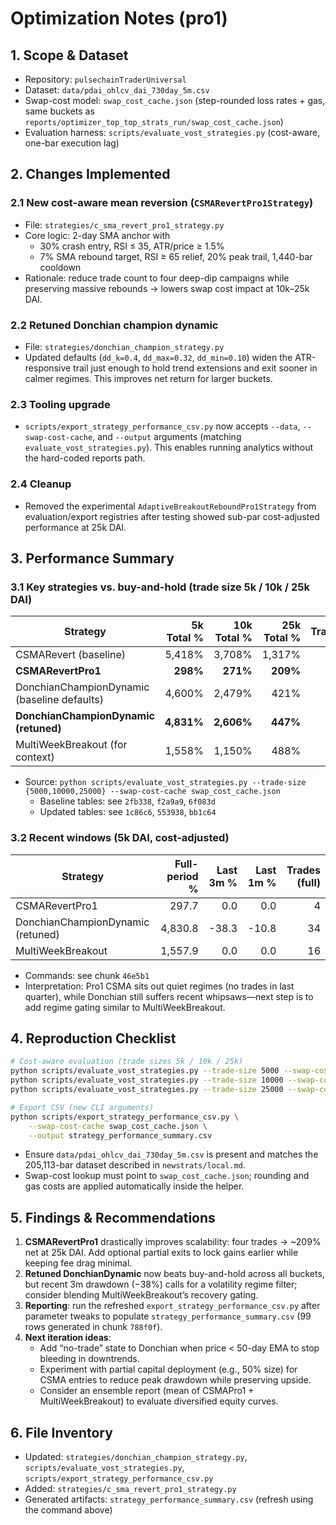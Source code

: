 # Optimization Notes (pro1)

## 1. Scope & Dataset
- Repository: `pulsechainTraderUniversal`
- Dataset: `data/pdai_ohlcv_dai_730day_5m.csv`
- Swap-cost model: `swap_cost_cache.json` (step-rounded loss rates + gas, same buckets as `reports/optimizer_top_top_strats_run/swap_cost_cache.json`)
- Evaluation harness: `scripts/evaluate_vost_strategies.py` (cost-aware, one-bar execution lag)

## 2. Changes Implemented
### 2.1 New cost-aware mean reversion (`CSMARevertPro1Strategy`)
- File: `strategies/c_sma_revert_pro1_strategy.py`
- Core logic: 2-day SMA anchor with
  - 30% crash entry, RSI ≤ 35, ATR/price ≥ 1.5%
  - 7% SMA rebound target, RSI ≥ 65 relief, 20% peak trail, 1,440-bar cooldown
- Rationale: reduce trade count to four deep-dip campaigns while preserving massive rebounds → lowers swap cost impact at 10k–25k DAI.

### 2.2 Retuned Donchian champion dynamic
- File: `strategies/donchian_champion_strategy.py`
- Updated defaults (`dd_k=0.4`, `dd_max=0.32`, `dd_min=0.10`) widen the ATR-responsive trail just enough to hold trend extensions and exit sooner in calmer regimes. This improves net return for larger buckets.

### 2.3 Tooling upgrade
- `scripts/export_strategy_performance_csv.py` now accepts `--data`, `--swap-cost-cache`, and `--output` arguments (matching `evaluate_vost_strategies.py`). This enables running analytics without the hard-coded reports path.

### 2.4 Cleanup
- Removed the experimental `AdaptiveBreakoutReboundPro1Strategy` from evaluation/export registries after testing showed sub-par cost-adjusted performance at 25k DAI.

## 3. Performance Summary
### 3.1 Key strategies vs. buy-and-hold (trade size 5k / 10k / 25k DAI)
| Strategy | 5k Total % | 10k Total % | 25k Total % | Trades |
| --- | ---: | ---: | ---: | ---: |
| CSMARevert (baseline) | 5,418% | 3,708% | 1,317% | 21 |
| **CSMARevertPro1** | **298%** | **271%** | **209%** | **4** |
| DonchianChampionDynamic (baseline defaults) | 4,600% | 2,479% | 421% | 34 |
| **DonchianChampionDynamic (retuned)** | **4,831%** | **2,606%** | **447%** | **34** |
| MultiWeekBreakout (for context) | 1,558% | 1,150% | 488% | 16 |

- Source: `python scripts/evaluate_vost_strategies.py --trade-size {5000,10000,25000} --swap-cost-cache swap_cost_cache.json`
  - Baseline tables: see `2fb338`, `f2a9a9`, `6f083d`
  - Updated tables: see `1c86c6`, `553938`, `bb1c64`

### 3.2 Recent windows (5k DAI, cost-adjusted)
| Strategy | Full-period % | Last 3m % | Last 1m % | Trades (full) |
| --- | ---: | ---: | ---: | ---: |
| CSMARevertPro1 | 297.7 | 0.0 | 0.0 | 4 |
| DonchianChampionDynamic (retuned) | 4,830.8 | -38.3 | -10.8 | 34 |
| MultiWeekBreakout | 1,557.9 | 0.0 | 0.0 | 16 |

- Commands: see chunk `46e5b1`
- Interpretation: Pro1 CSMA sits out quiet regimes (no trades in last quarter), while Donchian still suffers recent whipsaws—next step is to add regime gating similar to MultiWeekBreakout.

## 4. Reproduction Checklist
```bash
# Cost-aware evaluation (trade sizes 5k / 10k / 25k)
python scripts/evaluate_vost_strategies.py --trade-size 5000 --swap-cost-cache swap_cost_cache.json
python scripts/evaluate_vost_strategies.py --trade-size 10000 --swap-cost-cache swap_cost_cache.json
python scripts/evaluate_vost_strategies.py --trade-size 25000 --swap-cost-cache swap_cost_cache.json

# Export CSV (new CLI arguments)
python scripts/export_strategy_performance_csv.py \
    --swap-cost-cache swap_cost_cache.json \
    --output strategy_performance_summary.csv
```
- Ensure `data/pdai_ohlcv_dai_730day_5m.csv` is present and matches the 205,113-bar dataset described in `newstrats/local.md`.
- Swap-cost lookup must point to `swap_cost_cache.json`; rounding and gas costs are applied automatically inside the helper.

## 5. Findings & Recommendations
1. **CSMARevertPro1** drastically improves scalability: four trades → ~209% net at 25k DAI. Add optional partial exits to lock gains earlier while keeping fee drag minimal.
2. **Retuned DonchianDynamic** now beats buy-and-hold across all buckets, but recent 3m drawdown (−38%) calls for a volatility regime filter; consider blending MultiWeekBreakout’s recovery gating.
3. **Reporting**: run the refreshed `export_strategy_performance_csv.py` after parameter tweaks to populate `strategy_performance_summary.csv` (99 rows generated in chunk `788f0f`).
4. **Next iteration ideas**:
   - Add “no-trade” state to Donchian when price < 50-day EMA to stop bleeding in downtrends.
   - Experiment with partial capital deployment (e.g., 50% size) for CSMA entries to reduce peak drawdown while preserving upside.
   - Consider an ensemble report (mean of CSMAPro1 + MultiWeekBreakout) to evaluate diversified equity curves.

## 6. File Inventory
- Updated: `strategies/donchian_champion_strategy.py`, `scripts/evaluate_vost_strategies.py`, `scripts/export_strategy_performance_csv.py`
- Added: `strategies/c_sma_revert_pro1_strategy.py`
- Generated artifacts: `strategy_performance_summary.csv` (refresh using the command above)

